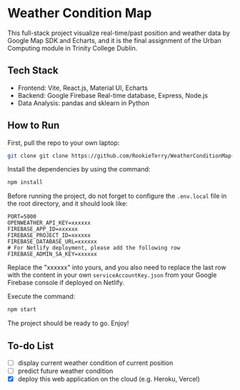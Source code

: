 # Weather Condition Map

This full-stack project visualize real-time/past position and weather data by Google Map SDK and Echarts, and it is the final assignment of the Urban Computing module in Trinity College Dublin.

## Tech Stack
- Frontend: Vite, React.js, Material UI, Echarts
- Backend: Google Firebase Real-time database, Express, Node.js
- Data Analysis: pandas and sklearn in Python

## How to Run
First, pull the repo to your own laptop:

```bash
git clone git clone https://github.com/RookieTerry/WeatherConditionMap-Backend.git WeatherConditionMap-Backend
```

Install the dependencies by using the command:

```bash
npm install
```

Before running the project, do not forget to configure the `.env.local` file in the root directory, and it should look like:

```
PORT=5000
OPENWEATHER_API_KEY=xxxxxx
FIREBASE_APP_ID=xxxxxx
FIREBASE_PROJECT_ID=xxxxxx
FIREBASE_DATABASE_URL=xxxxxx
# For Netlify deployment, please add the following row
FIREBASE_ADMIN_SA_KEY=xxxxxx
```

Replace the "xxxxxx" into yours, and you also need to replace the last row with the content in your own `serviceAccountKey.json` from your Google Firebase console if deployed on Netlify.

Execute the command:

```bash
npm start
```

The project should be ready to go. Enjoy!

## To-do List

- [ ] display current weather condition of current position
- [ ] predict future weather condition
- [x] deploy this web application on the cloud (e.g. Heroku, Vercel)
